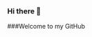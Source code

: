 ### Hi there 👋
###Welcome to my GitHub

<!DOCTYPE html>
<html lang="en-US">
  <head>
  </head>
  <body>
    
    
  </body>
</html>